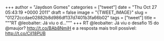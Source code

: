 
+++
author = "Jaydson Gomes"
categories = ["tweet"]
date = "Thu Oct 27 05:43:19 +0000 2011"
draft = false
image = "{TWEET_IMAGE}"
slug = "01272ccdae02882b8d986df137d7401b3fa66b02"
tags = ["tweet"]
title = """RT @leobalter: Já viu o d..."""
+++
RT @leobalter: Já viu o desafio 15 do @maujor? http://t.co/BAb8NmiH e a resposta mais troll possível: http://t.co/CiI18PUB
